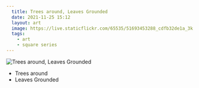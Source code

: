 ```yaml
---
  title: Trees around, Leaves Grounded
  date: 2021-11-25 15:12
  layout: art
  image: https://live.staticflickr.com/65535/51693453288_cdfb32de1a_3k.jpg
  tags:
    - art
    - square series
---
```


![Trees around, Leaves Grounded](https://live.staticflickr.com/65535/51693453288_9ff8b68933_o.jpg)

- Trees around
- Leaves Grounded
